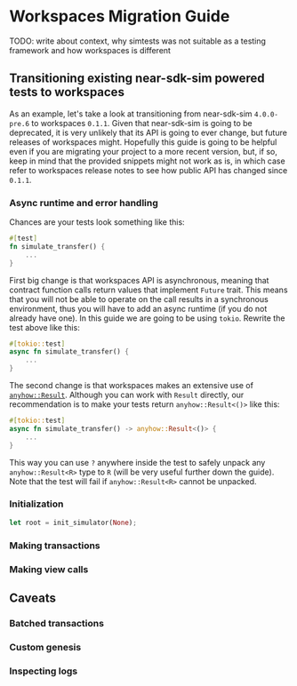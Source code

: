 # Workspaces Migration Guide

TODO: write about context, why simtests was not suitable as a testing framework and how workspaces is different

## Transitioning existing near-sdk-sim powered tests to workspaces
As an example, let's take a look at transitioning from near-sdk-sim `4.0.0-pre.6` to workspaces `0.1.1`. Given that near-sdk-sim is going to be deprecated, it is very unlikely that its API is going to ever change, but future releases of workspaces might. Hopefully this guide is going to be helpful even if you are migrating your project to a more recent version, but, if so, keep in mind that the provided snippets might not work as is, in which case refer to workspaces release notes to see how public API has changed since `0.1.1`.

### Async runtime and error handling
Chances are your tests look something like this:
```rust
#[test]
fn simulate_transfer() {
    ...
}
```

First big change is that workspaces API is asynchronous, meaning that contract function calls return values that implement `Future` trait. This means that you will not be able to operate on the call results in a synchronous environment, thus you will have to add an async runtime (if you do not already have one). In this guide we are going to be using `tokio`. Rewrite the test above like this:

```rust
#[tokio::test]
async fn simulate_transfer() {
    ...
}
```

The second change is that workspaces makes an extensive use of [`anyhow::Result`](https://docs.rs/anyhow/latest/anyhow/type.Result.html). Although you can work with `Result` directly, our recommendation is to make your tests return `anyhow::Result<()>` like this:

```rust
#[tokio::test]
async fn simulate_transfer() -> anyhow::Result<()> {
    ...
}
```

This way you can use `?` anywhere inside the test to safely unpack any `anyhow::Result<R>` type to `R` (will be very useful further down the guide). Note that the test will fail if `anyhow::Result<R>` cannot be unpacked.

### Initialization

```rust
let root = init_simulator(None);
```

### Making transactions

### Making view calls

## Caveats
### Batched transactions
### Custom genesis
### Inspecting logs
